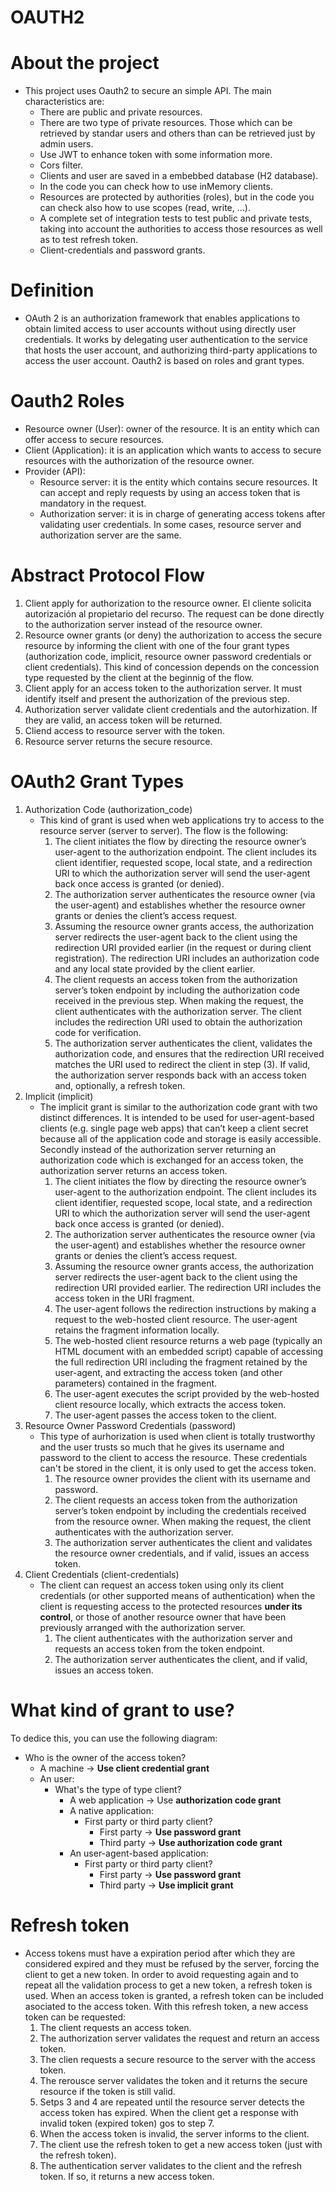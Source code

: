 # OAUTH2

# About the project
- This project uses Oauth2 to secure an simple API. The main characteristics are:
    - There are public and private resources.
    - There are two type of private resources. Those which can be retrieved by standar users and others than can be retrieved just by admin users.
    - Use JWT to enhance token with some information more.
    - Cors filter.
    - Clients and user are saved in a embebbed database (H2 database).
    - In the code you can check how to use inMemory clients.
    - Resources are protected by authorities (roles), but in the code you can check also how to use scopes (read, write, ...).
    - A complete set of integration tests to test public and private tests, taking into account the authorities to access those resources as well as to test refresh token.
    - Client-credentials and password grants.

# Definition
- OAuth 2 is an authorization framework that enables applications to obtain limited access to user accounts without using directly user credentials. It works by delegating user authentication to the service that hosts the user account, and authorizing third-party applications to access the user account. Oauth2 is based on roles and grant types.

# Oauth2 Roles
- Resource owner (User): owner of the resource. It is an entity which can offer access to secure resources.
- Client (Application): it is an application which wants to access to secure resources with the authorization of the resource owner.
- Provider (API):
    - Resource server: it is the entity which contains secure resources. It can accept and reply requests by using an access token that is mandatory in the request.
    - Authorization server: it is in charge of generating access tokens after validating user credentials. In some cases, resource server and authorization server are the same.

# Abstract Protocol Flow
1. Client apply for authorization to the resource owner. El cliente solicita autorización al propietario del recurso. The request can be done directly to the authorization server instead of the resource owner.
2. Resource owner grants (or deny) the authorization to access the secure resource by informing the client with one of the four grant types (authorization code, implicit, resource owner password credentials or client credentials). This kind of concession depends on the concession type requested by the client at the beginnig of the flow.
3. Client apply for an access token to the authorization server. It must identify itself and present the authorization of the previous step.
4. Authorization server validate client credentials and the autorhization. If they are valid, an access token will be returned.
5. Cliend access to resource server with the token.
6. Resource server returns the secure resource.

# OAuth2 Grant Types
1. Authorization Code (authorization_code)
    - This kind of grant is used when web applications try to access to the resource server (server to server). The flow is the following:
        1. The client initiates the flow by directing the resource owner’s user-agent to the authorization endpoint. The client includes its client identifier, requested scope, local state, and a redirection URI to which the authorization server will send the user-agent back once access is granted (or denied).
        2. The authorization server authenticates the resource owner (via the user-agent) and establishes whether the resource owner grants or denies the client’s access request.
        3. Assuming the resource owner grants access, the authorization server redirects the user-agent back to the client using the redirection URI provided earlier (in the request or during client registration). The redirection URI includes an authorization code and any local state provided by the client earlier.
        4. The client requests an access token from the authorization server’s token endpoint by including the authorization code received in the previous step. When making the request, the client authenticates with the authorization server. The client includes the redirection URI used to obtain the authorization code for verification.
        5. The authorization server authenticates the client, validates the authorization code, and ensures that the redirection URI received matches the URI used to redirect the client in step (3). If valid, the authorization server responds back with an access token and, optionally, a refresh token.
2. Implicit (implicit)
    - The implicit grant is similar to the authorization code grant with two distinct differences. It is intended to be used for user-agent-based clients (e.g. single page web apps) that can’t keep a client secret because all of the application code and storage is easily accessible. Secondly instead of the authorization server returning an authorization code which is exchanged for an access token, the authorization server returns an access token.
        1. The client initiates the flow by directing the resource owner’s user-agent to the authorization endpoint. The client includes its client identifier, requested scope, local state, and a redirection URI to which the authorization server will send the user-agent back once access is granted (or denied).
        2. The authorization server authenticates the resource owner (via the user-agent) and establishes whether the resource owner grants or denies the client’s access request.
        3. Assuming the resource owner grants access, the authorization server redirects the user-agent back to the client using the redirection URI provided earlier. The redirection URI includes the access token in the URI fragment.
        4. The user-agent follows the redirection instructions by making a request to the web-hosted client resource. The user-agent retains the fragment information locally.
        5. The web-hosted client resource returns a web page (typically an HTML document with an embedded script) capable of accessing the full redirection URI including the fragment retained by the user-agent, and extracting the access token (and other parameters) contained in the fragment.
        6. The user-agent executes the script provided by the web-hosted client resource locally, which extracts the access token.
        7. The user-agent passes the access token to the client.
3. Resource Owner Password Credentials (password)
    - This type of aurhorization is used when client is totally trustworthy and the user trusts so much that he gives its username and password to the client to access the resource. These credentials can't be stored in the client, it is only used to get the access token.
        1. The resource owner provides the client with its username and password.
        2. The client requests an access token from the authorization server’s token endpoint by including the credentials received from the resource owner. When making the request, the client authenticates with the authorization server.
        3. The authorization server authenticates the client and validates the resource owner credentials, and if valid, issues an access token.
4. Client Credentials (client-credentials)
    - The client can request an access token using only its client credentials (or other supported means of authentication) when the client is requesting access to the protected resources **under its control**, or those of another resource owner that have been previously arranged with the authorization server.
        1. The client authenticates with the authorization server and requests an access token from the token endpoint.
        2. The authorization server authenticates the client, and if valid, issues an access token.

# What kind of grant to use?
To dedice this, you can use the following diagram:
- Who is the owner of the access token?
	- A machine -> **Use client credential grant**
	- An user:
		- What's the type of type client?
			- A web application -> Use **authorization code grant**
			- A native application:
				- First party or third party client?
					- First party -> **Use password grant**
					- Third party -> **Use authorization code grant**
			- An user-agent-based application:
				- First party or third party client?
					- First party -> **Use password grant**
					- Third party -> **Use implicit grant**
# Refresh token
- Access tokens must have a expiration period after which they are considered expired and they must be refused by the server, forcing the client to get a new token. In order to avoid requesting again and to repeat all the validation process to get a new token, a refresh token is used. When an access token is granted, a refresh token can be included asociated to the access token. With this refresh token, a new access token can be requested:
    1. The client requests an access token.
    2. The authorization server validates the request and return an access token.
    3. The clien requests a secure resource to the server with the access token.
    4. The rerousce server validates the token and it returns the secure resource if the token is still valid.
    5. Setps 3 and 4 are repeated until the resource server detects the access token has expired. When the client get a response with invalid token (expired token) gos to step 7.
    6. When the access token is invalid, the server informs to the client.
    7. The client use the refresh token to get a new access token (just with the refresh token).
    8. The authentication server validates to the client and the refresh token. If so, it returns a new access token.